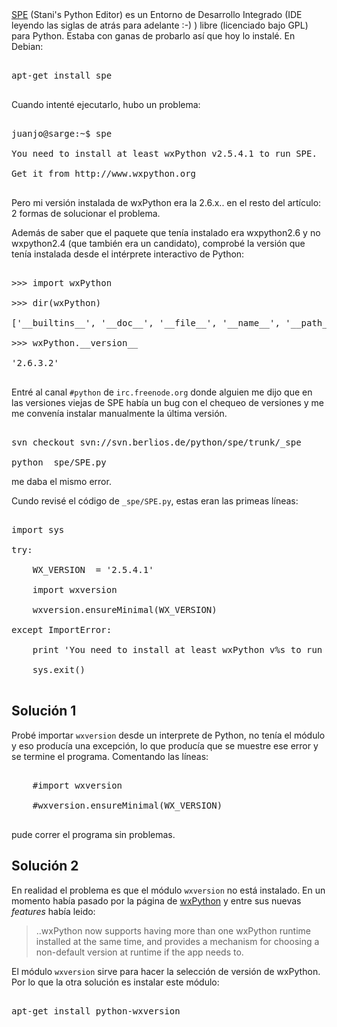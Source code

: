 <html><body><a href="http://pythonide.stani.be/">SPE</a> (Stani's Python Editor) es un Entorno de Desarrollo Integrado (IDE leyendo las siglas de atrás para adelante :-) ) libre (licenciado bajo GPL) para Python. Estaba con ganas de probarlo así que hoy lo instalé. En Debian:

<pre lang="bash">

apt-get install spe

</pre>

Cuando intenté ejecutarlo, hubo un problema:

<pre lang="bash">

juanjo@sarge:~$ spe

You need to install at least wxPython v2.5.4.1 to run SPE.

Get it from http://www.wxpython.org

</pre>

Pero mi versión instalada de wxPython era la 2.6.x.. en el resto del artículo: 2 formas de solucionar el problema.

<!--more-->

Además de saber que el paquete que tenía instalado era wxpython2.6 y no wxpython2.4 (que también era un candidato), comprobé la versión que tenía instalada desde el intérprete interactivo de Python:

<pre>

&gt;&gt;&gt; import wxPython

&gt;&gt;&gt; dir(wxPython)

['__builtins__', '__doc__', '__file__', '__name__', '__path__', '__version__', '_controls', '_core', '_gdi', '_misc', '_windows', '_wx', 'wx']

&gt;&gt;&gt; wxPython.__version__

'2.6.3.2'

</pre>

Entré al canal <code>#python</code> de <code>irc.freenode.org</code> donde alguien me dijo que en las versiones viejas de SPE había un bug con el chequeo de versiones y me me convenía instalar manualmente la última versión.

<pre lang="bash">

svn checkout svn://svn.berlios.de/python/spe/trunk/_spe

python _spe/SPE.py</pre> me daba el mismo error.

Cundo revisé el código de <code>_spe/SPE.py</code>, estas eran las primeas líneas:

<pre>

import sys

try:

    WX_VERSION  = '2.5.4.1'

    import wxversion

    wxversion.ensureMinimal(WX_VERSION)

except ImportError:

    print 'You need to install at least wxPython v%s to run SPE.\nGet it from http://www.wxpython.org'%WX_VERSION

    sys.exit()

</pre>

<h2>Solución 1</h2>

Probé importar <code>wxversion</code> desde un interprete de Python, no tenía el módulo y eso producía una excepción, lo que producía que se muestre ese error y se termine el programa. Comentando las líneas:

<pre>

    #import wxversion

    #wxversion.ensureMinimal(WX_VERSION)

</pre>

pude correr el programa sin problemas.

<h2>Solución 2</h2>

En realidad el problema es que el módulo <code>wxversion</code> no está instalado. En un momento había pasado por la página de <a href="http://www.wxpython.org/">wxPython</a> y entre sus nuevas <em>features</em> había leido:

<blockquote>

..wxPython now supports having more than one wxPython runtime installed at the same time, and provides a mechanism for choosing a non-default version at runtime if the app needs to.

</blockquote>

El módulo <code>wxversion</code> sirve para hacer la selección de versión de wxPython. Por lo que la otra solución es instalar este módulo:

<pre lang="bash">

apt-get install python-wxversion

</pre></body></html>